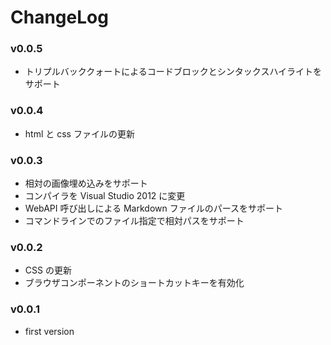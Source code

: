 # ChangeLog

### v0.0.5

 - トリプルバッククォートによるコードブロックとシンタックスハイライトをサポート

### v0.0.4

 - html と css ファイルの更新

### v0.0.3

 - 相対の画像埋め込みをサポート
 - コンパイラを Visual Studio 2012 に変更
 - WebAPI 呼び出しによる Markdown ファイルのパースをサポート
 - コマンドラインでのファイル指定で相対パスをサポート

### v0.0.2

 - CSS の更新
 - ブラウザコンポーネントのショートカットキーを有効化

### v0.0.1

 - first version
